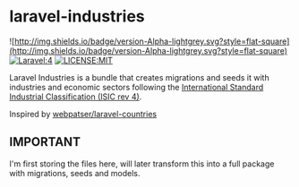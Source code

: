 # laravel-industries
![http://img.shields.io/badge/version-Alpha-lightgrey.svg?style=flat-square](http://img.shields.io/badge/version-Alpha-lightgrey.svg?style=flat-square) 
[![Laravel:4](http://img.shields.io/badge/Framework-Laravel%204.2.1-orange.svg?style=flat-square)](http://laravel.com/docs/4.2)
[![LICENSE:MIT](http://img.shields.io/badge/License-MIT-green.svg?style=flat-square)](https://github.com/vpakg/laravel-industries/blob/master/LICENSE)

Laravel Industries is a bundle that creates migrations and seeds it with industries and economic sectors following the [International Standard Industrial Classification (ISIC rev 4)](http://unstats.un.org/unsd/cr/registry/isic-4.asp).

Inspired by [webpatser/laravel-countries](https://github.com/webpatser/laravel-countries)

IMPORTANT
---------
I'm first storing the files here, will later transform this into a full package with migrations, seeds and models.


